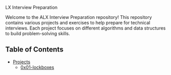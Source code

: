 LX Interview Preparation

Welcome to the ALX Interview Preparation repository! This repository contains various projects and exercises to help prepare for technical interviews. Each project focuses on different algorithms and data structures to build problem-solving skills.

## Table of Contents

- [Projects](#projects)
  - [0x01-lockboxes](#0x01-lockboxes)
